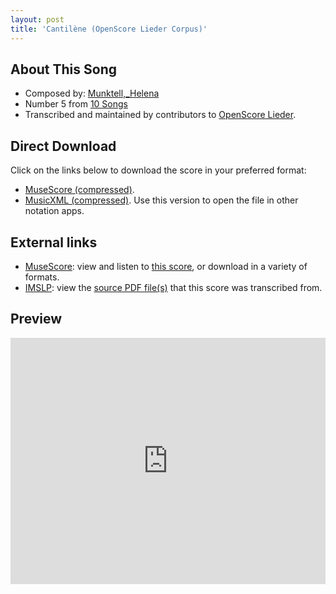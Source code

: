 ```yaml
---
layout: post
title: 'Cantilène (OpenScore Lieder Corpus)'
---
```


## About This Song

- Composed by: [Munktell,_Helena](https://fourscoreandmore.org/openscore/lieder/Munktell,_Helena)
- Number 5 from [10 Songs](https://fourscoreandmore.org/openscore/lieder/Munktell,_Helena/10_Songs)
- Transcribed and maintained by contributors to [OpenScore Lieder].

[OpenScore Lieder]: https://musescore.com/openscore-lieder-corpus

## Direct Download

Click on the links below to download the score in your preferred format:
- [MuseScore (compressed)](https://github.com/openscore/lieder/blob/main/scores/Munktell,_Helena/10_Songs/05_Cantilène/lc6654371.mscz?raw=true).
- [MusicXML (compressed)](https://github.com/openscore/lieder/blob/main/scores/Munktell,_Helena/10_Songs/05_Cantilène/lc6654371.mxl?raw=true). Use this version to open the file in other notation apps.

## External links

- [MuseScore]: view and listen to [this score][MuseScore], or download in a variety of formats.
- [IMSLP]: view the [source PDF file(s)][IMSLP] that this score was transcribed from.

[MuseScore]: https://musescore.com/score/6654371
[IMSLP]: https://imslp.org/wiki/Special:ReverseLookup/434307

## Preview

<iframe width="100%" height="394" src="https://musescore.com/openscore-lieder-corpus/scores/6654371/embed" frameborder="0" allowfullscreen allow="autoplay; fullscreen"></iframe>
